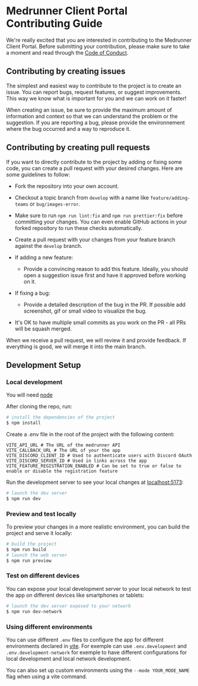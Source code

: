 # Medrunner Client Portal Contributing Guide

We're really excited that you are interested in contributing to the Medrunner Client Portal. Before submitting your contribution, please make sure to take a moment and read through the [Code of Conduct](https://github.com/medrunner-services/api-client-ts/blob/main/CODE_OF_CONDUCT.md).

## Contributing by creating issues

The simplest and easiest way to contribute to the project is to create an issue. You can report bugs, request features, or suggest improvements. This way we know what is important for you and we can work on it faster!

When creating an issue, be sure to provide the maximum amount of information and context so that we can understand the problem or the suggestion. If you are reporting a bug, please provide the environnement where the bug occurred and a way to reproduce it.

## Contributing by creating pull requests

If you want to directly contribute to the project by adding or fixing some code, you can create a pull request with your desired changes. Here are some guidelines to follow:

- Fork the repository into your own account.

- Checkout a topic branch from `develop` with a name like `feature/adding-teams` or `bug/images-error`.

- Make sure to run `npm run lint:fix` and `npm run prettier:fix` before committing your changes. You can even enable GitHub actions in your forked repository to run these checks automatically.

- Create a pull request with your changes from your feature branch against the `develop` branch.

- If adding a new feature:

  - Provide a convincing reason to add this feature. Ideally, you should open a suggestion issue first and have it approved before working on it.

- If fixing a bug:

  - Provide a detailed description of the bug in the PR. If possible add screenshot, gif or small video to visualize the bug.

- It's OK to have multiple small commits as you work on the PR - all PRs will be squash merged.

When we receive a pull request, we will review it and provide feedback. If everything is good, we will merge it into the main branch.

## Development Setup

### Local development

You will need [node](https://nodejs.org/)

After cloning the repo, run:

```sh
# install the dependencies of the project
$ npm install
```

Create a .env file in the root of the project with the following content:

```dotenv
VITE_API_URL # The URL of the medrunner API
VITE_CALLBACK_URL # The URL of your the app
VITE_DISCORD_CLIENT_ID # Used to authenticate users with Discord OAuth
VITE_DISCORD_SERVER_ID # Used in links across the app
VITE_FEATURE_REGISTRATION_ENABLED # Can be set to true or false to enable or disable the registration feature
```

Run the development server to see your local changes at [localhost:5173](http://localhost:5173/):

```sh
# launch the dev server
$ npm run dev
```

### Preview and test locally

To preview your changes in a more realistic environment, you can build the project and serve it locally:

```sh
# build the project
$ npm run build
# launch the web server
$ npm run preview
```

### Test on different devices

You can expose your local development server to your local network to test the app on different devices like smartphones or tablets:

```sh
# launch the dev server exposed to your network
$ npm run dev-network
```

### Using different environments

You can use different `.env` files to configure the app for different environments declared in [vite](https://vitejs.dev/guide/env-and-mode).
For exemple can use `.env.development` and `.env.development-network` for exemple to have different configurations for local development and local network development.

You can also set up custom environments using the `--mode YOUR_MODE_NAME` flag when using a vite command.
